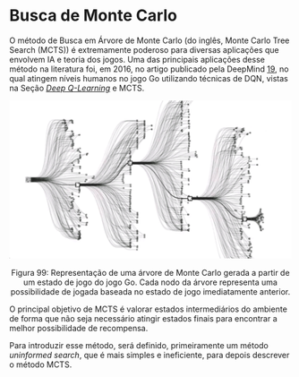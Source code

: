 # Busca de Monte Carlo

O método de Busca em Árvore de Monte Carlo (do inglês, Monte Carlo Tree Search (MCTS)) é
extremamente poderoso para diversas aplicações que envolvem IA e teoria dos jogos. Uma das
principais aplicações desse método na literatura foi, em 2016, no artigo publicado pela DeepMind
[19](../../referencias), no qual atingem níveis humanos no jogo Go utilizando técnicas de DQN, vistas na Seção
[_Deep Q-Learning_](../5/6-5.md) e MCTS.

<p align="center">
  <img src="./img/99.png">
</p>

<p align="center">
Figura 99: Representação de uma árvore de Monte Carlo gerada a partir de um estado de jogo do jogo Go. Cada
nodo da árvore representa uma possibilidade de jogada baseada no estado de jogo imediatamente anterior.
</p>

O principal objetivo de MCTS é valorar estados intermediários do ambiente de forma que não seja
necessário atingir estados finais para encontrar a melhor possibilidade de recompensa.

Para introduzir esse método, será definido, primeiramente um método _uninformed search_, que é mais
simples e ineficiente, para depois descrever o método MCTS.
